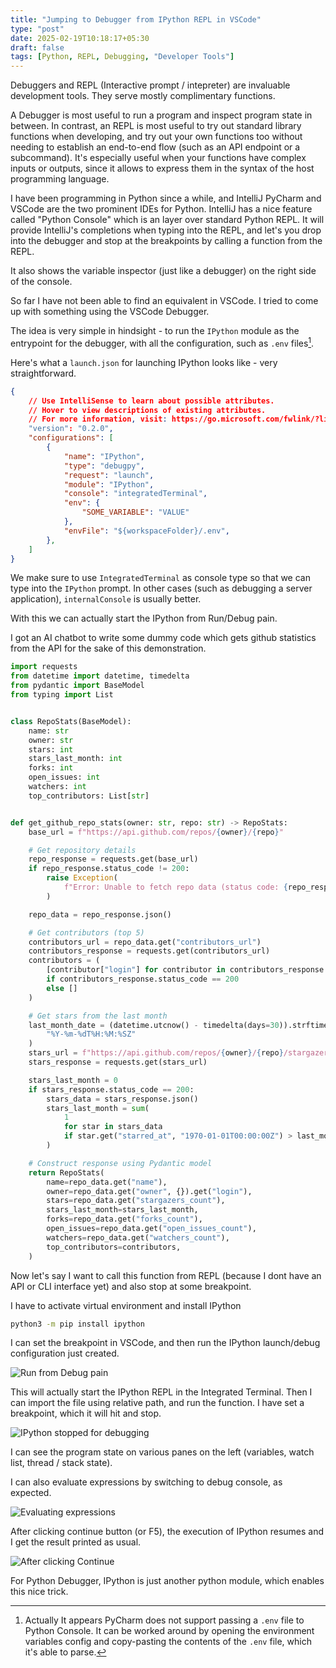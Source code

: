 ```yaml
---
title: "Jumping to Debugger from IPython REPL in VSCode"
type: "post"
date: 2025-02-19T10:18:17+05:30
draft: false
tags: [Python, REPL, Debugging, "Developer Tools"]
---
```


Debuggers and REPL (Interactive prompt / intepreter) are invaluable development tools. They serve mostly complimentary functions.

A Debugger is most useful to run a program and inspect program state in between. In contrast, an REPL is most useful to try out standard library functions when developing, and try out your own functions too without needing to establish an end-to-end flow (such as an API endpoint or a subcommand). It's especially useful when your functions have complex inputs or outputs, since it allows to express them in the syntax of the host programming language.

I have been programming in Python since a while, and IntelliJ PyCharm and VSCode are the two prominent IDEs for Python. IntelliJ has a nice feature called "Python Console" which is an layer over standard Python REPL. It will provide IntelliJ's completions when typing into the REPL, and let's you drop into the debugger and stop at the breakpoints by calling a function from the REPL.

It also shows the variable inspector (just like a debugger) on the right side of the console.

So far I have not been able to find an equivalent in VSCode. I tried to come up with something using the VSCode Debugger.

The idea is very simple in hindsight - to run the `IPython` module as the entrypoint for the debugger, with all the configuration, such as `.env` files[^pycharm_env].

Here's what a `launch.json` for launching IPython looks like - very straightforward.

```json
{
    // Use IntelliSense to learn about possible attributes.
    // Hover to view descriptions of existing attributes.
    // For more information, visit: https://go.microsoft.com/fwlink/?linkid=830387
    "version": "0.2.0",
    "configurations": [
        {
            "name": "IPython",
            "type": "debugpy",
            "request": "launch",
            "module": "IPython",
            "console": "integratedTerminal",
            "env": {
                "SOME_VARIABLE": "VALUE"
            },
            "envFile": "${workspaceFolder}/.env",
        },
    ]
}
```

We make sure to use `IntegratedTerminal` as console type so that we can type into the `IPython` prompt. In other cases (such as debugging a server application), `internalConsole` is usually better.

With this we can actually start the IPython from Run/Debug pain.

I got an AI chatbot to write some dummy code which gets github statistics from the API for the sake of this demonstration.

```python
import requests
from datetime import datetime, timedelta
from pydantic import BaseModel
from typing import List


class RepoStats(BaseModel):
    name: str
    owner: str
    stars: int
    stars_last_month: int
    forks: int
    open_issues: int
    watchers: int
    top_contributors: List[str]


def get_github_repo_stats(owner: str, repo: str) -> RepoStats:
    base_url = f"https://api.github.com/repos/{owner}/{repo}"

    # Get repository details
    repo_response = requests.get(base_url)
    if repo_response.status_code != 200:
        raise Exception(
            f"Error: Unable to fetch repo data (status code: {repo_response.status_code})"
        )

    repo_data = repo_response.json()

    # Get contributors (top 5)
    contributors_url = repo_data.get("contributors_url")
    contributors_response = requests.get(contributors_url)
    contributors = (
        [contributor["login"] for contributor in contributors_response.json()[:5]]
        if contributors_response.status_code == 200
        else []
    )

    # Get stars from the last month
    last_month_date = (datetime.utcnow() - timedelta(days=30)).strftime(
        "%Y-%m-%dT%H:%M:%SZ"
    )
    stars_url = f"https://api.github.com/repos/{owner}/{repo}/stargazers?per_page=100"
    stars_response = requests.get(stars_url)

    stars_last_month = 0
    if stars_response.status_code == 200:
        stars_data = stars_response.json()
        stars_last_month = sum(
            1
            for star in stars_data
            if star.get("starred_at", "1970-01-01T00:00:00Z") > last_month_date
        )

    # Construct response using Pydantic model
    return RepoStats(
        name=repo_data.get("name"),
        owner=repo_data.get("owner", {}).get("login"),
        stars=repo_data.get("stargazers_count"),
        stars_last_month=stars_last_month,
        forks=repo_data.get("forks_count"),
        open_issues=repo_data.get("open_issues_count"),
        watchers=repo_data.get("watchers_count"),
        top_contributors=contributors,
    )
```

Now let's say I want to call this function from REPL (because I dont have an API or CLI interface yet) and also stop at some breakpoint.

I have to activate virtual environment and install IPython
```bash
python3 -m pip install ipython
```

I can set the breakpoint in VSCode, and then run the IPython launch/debug configuration just created.

![Run from Debug pain](/images/vscode_ipython/Run.png)

This will actually start the IPython REPL in the Integrated Terminal. Then I can import the file using relative path, and run the function. I have set a breakpoint, which it will hit and stop.

![IPython stopped for debugging](/images/vscode_ipython/ipython_stopped.png)

I can see the program state on various panes on the left (variables, watch list, thread / stack state).

I can also evaluate expressions by switching to debug console, as expected.

![Evaluating expressions](/images/vscode_ipython/evaluating_expression.png)

After clicking continue button (or F5), the execution of IPython resumes and I get the result printed as usual.

![After clicking Continue](/images/vscode_ipython/after_continue_debugging.png)

For Python Debugger, IPython is just another python module, which enables this nice trick.

[^pycharm_env]: Actually It appears PyCharm does not support passing a `.env` file to Python Console. It can be worked around by opening the environment variables config and copy-pasting the contents of the `.env` file, which it's able to parse. 